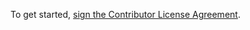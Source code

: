To get started, <a href="https://www.clahub.com/agreements/lanl/nuflood">sign the Contributor License Agreement</a>.
